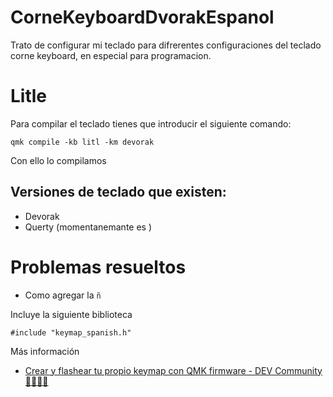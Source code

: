 # CorneKeyboardDvorakEspanol
Trato de configurar mi teclado para difrerentes configuraciones del teclado corne keyboard, en especial para programacion.

# Litle

Para compilar el teclado tienes que introducir el siguiente comando:

```
qmk compile -kb litl -km devorak
```

Con ello lo compilamos

## Versiones de teclado que existen:

- Devorak
- Querty (momentanemante es )

# Problemas resueltos

- Como agregar la `ñ`

Incluye la siguiente biblioteca

```
#include "keymap_spanish.h"
```

Más información

- [Crear y flashear tu propio keymap con QMK firmware - DEV Community 👩‍💻👨‍💻](https://dev.to/mandrewcito/crear-y-flashear-tu-propio-keymap-con-qmk-firmware-2nd6)
